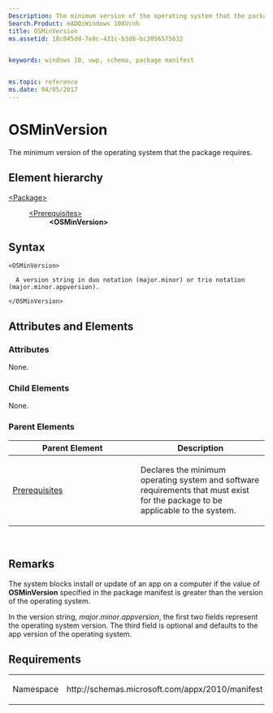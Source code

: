 ```yaml
---
Description: The minimum version of the operating system that the package requires.
Search.Product: eADQiWindows 10XVcnh
title: OSMinVersion
ms.assetid: 18c045dd-7e8c-431c-b3d8-bc3056575632


keywords: windows 10, uwp, schema, package manifest


ms.topic: reference
ms.date: 04/05/2017
---
```


# OSMinVersion


The minimum version of the operating system that the package requires.

## Element hierarchy

<dl>
<dt><a href="element-package.md">&lt;Package&gt;</a></dt>
<dd>
<dl>
<dt><a href="element-prerequisites.md">&lt;Prerequisites&gt;</a></dt>
<dd><b>&lt;OSMinVersion&gt;</b></dd>
</dl>
</dd>
</dl>

## Syntax

``` syntax
<OSMinVersion>

  A version string in duo notation (major.minor) or trio notation (major.minor.appversion).

</OSMinVersion>
```

## Attributes and Elements


### Attributes

None.

### Child Elements

None.

### Parent Elements

<table>
<colgroup>
<col width="50%" />
<col width="50%" />
</colgroup>
<thead>
<tr class="header">
<th>Parent Element</th>
<th>Description</th>
</tr>
</thead>
<tbody>
<tr class="odd">
<td><a href="element-prerequisites.md">Prerequisites</a> </td>
<td><p>Declares the minimum operating system and software requirements that must exist for the package to be applicable to the system.</p></td>
</tr>
</tbody>
</table>

 

## Remarks

The system blocks install or update of an app on a computer if the value of **OSMinVersion** specified in the package manifest is greater than the version of the operating system.

In the version string, *major*.*minor*.*appversion*, the first two fields represent the operating system version. The third field is optional and defaults to the app version of the operating system.

## Requirements

<table>
<colgroup>
<col width="50%" />
<col width="50%" />
</colgroup>
<tbody>
<tr class="odd">
<td><p>Namespace</p></td>
<td><p>http://schemas.microsoft.com/appx/2010/manifest</p></td>
</tr>
</tbody>
</table>

 

 



